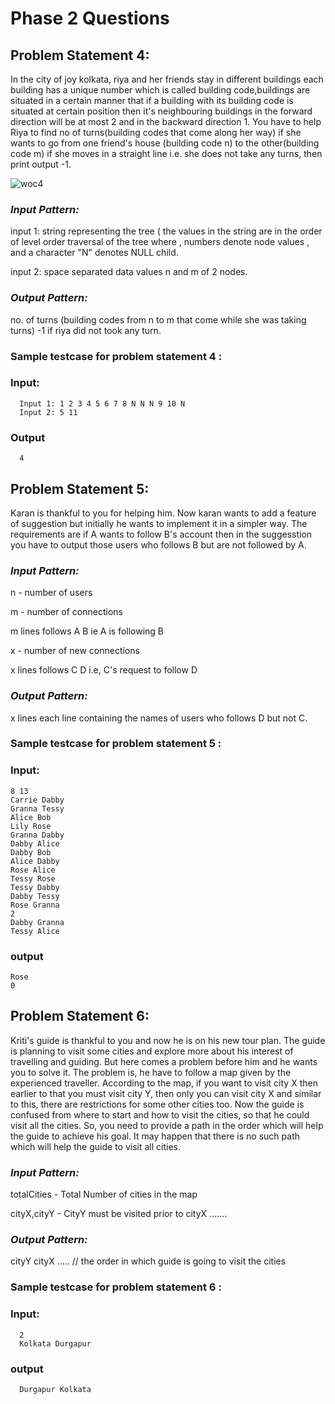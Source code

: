 # Phase 2 Questions

## Problem Statement 4:

In the city of joy kolkata, riya and her friends stay in different buildings each building has a unique number which is called building code,buildings are situated 
in a certain manner that if a building with its building code is situated at certain position then it's neighbouring buildings in the forward direction will be at most 
2 and in the backward direction 1. You have to help Riya to find no of turns(building codes that come along her way) if she wants to go from one friend's house (building
code n) to the other(building code m) if she moves in a straight line i.e. she does not take any turns, then print output -1.

![woc4](https://user-images.githubusercontent.com/61093320/147410632-800d7e4a-371c-4029-8574-83acbc16564e.png)


### *Input Pattern:*
 input 1: string representing the tree ( the values in the string are in the order of level order traversal of the tree where , numbers denote node values , and
 a character "N" denotes NULL child.
 
 input 2: space separated data values n and m  of 2 nodes.
 
 
 ### *Output Pattern:*
  no. of turns (building codes from n to m that come while she was taking turns)
  -1 if riya did not took any turn.

### Sample testcase for problem statement 4 :


  ### Input:
      Input 1: 1 2 3 4 5 6 7 8 N N N 9 10 N 
      Input 2: 5 11
      

   ### Output 
      4 
      
      
## Problem Statement 5:

Karan is thankful to you for helping him. Now karan wants to add a feature of suggestion but initially he wants to implement it in a simpler way. The requirements are if A wants to follow B's account then in the suggesstion you have to output those users who follows B but are not followed by A.

### *Input Pattern:*
n - number of users

m - number of connections

m lines follows A B ie A is following B

x - number of new connections

x lines follows C D i.e, C's request to follow D

### *Output Pattern:*
x lines each line containing the names of users who follows D but not C.

### Sample testcase for problem statement 5 :

  ### Input:
    8 13
    Carrie Dabby
    Granna Tessy
    Alice Bob
    Lily Rose
    Granna Dabby
    Dabby Alice
    Dabby Bob
    Alice Dabby
    Rose Alice
    Tessy Rose
    Tessy Dabby
    Dabby Tessy
    Rose Granna
    2
    Dabby Granna 
    Tessy Alice

  ### output
    Rose
    0
   
   
## Problem Statement 6:

Kriti's guide is thankful to you and now he is on his new tour plan. The guide is planning to visit some cities and explore more about his interest of travelling and guiding. But here comes a problem before him and he wants you to solve it. The problem is, he have to follow a map given by the experienced traveller. According to the map, if you want to visit city X then earlier to that you must visit city Y, then only you can visit city X and similar to this, there are restrictions for some other cities too. Now the guide is confused from where to start and how to visit the cities, so that he could visit all the cities. So, you need to provide a path in the order which will help the guide to achieve his goal. It may happen that there is no such path which will help the guide to visit all cities.

### *Input Pattern:*
totalCities - Total Number of cities in the map

cityX,cityY - CityY must be visited prior to cityX
.......

### *Output Pattern:*
cityY cityX ..... // the order in which guide is going to visit the cities


### Sample testcase for problem statement 6 :

  ### Input: 
      2
      Kolkata Durgapur
     
   ### output    
      Durgapur Kolkata
   
   
      
